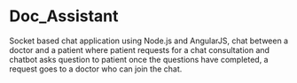 # Doc_Assistant
 Socket based chat application using Node.js and AngularJS, chat between a doctor and a patient where  patient requests for a chat consultation and  chatbot  asks question to patient once the questions have completed, a request goes to a doctor who can join the chat.



